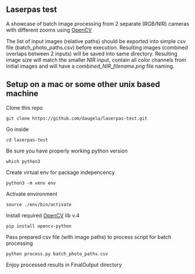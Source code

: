 ## Laserpas test

A showcase of batch image processing from 2 separate (RGB/NIR) cameras with different zooms using [OpenCV](https://opencv.org)

The list of input images (relative paths) should be exported into simple csv file (batch_photo_paths.csv) before execution.
Resulting images (combined overlaps between 2 inputs) will be saved into same directory.
Resulting image size will match the smaller NIR input, contain all color channels from initial images and will have a *combined_NIR_filename.png* file naming.

## Setup on a mac or some other unix based machine

Clone this repo

`git clone https://github.com/daugela/laserpas-test.git`

Go inside

`cd laserpas-test`

Be sure you have properly working python version

`which python3`

Create virtual env for package indepencency

`python3 -m venv env`

Activate environment

`source ./env/bin/activate`

Install required [OpenCV](https://pypi.org/project/opencv-python/) lib v.4

`pip install opencv-python`

Pass prepared csv file (with image paths) to process script for batch processing

`python process.py batch_photo_paths.csv`

Enjoy processed results in FinalOutput directory